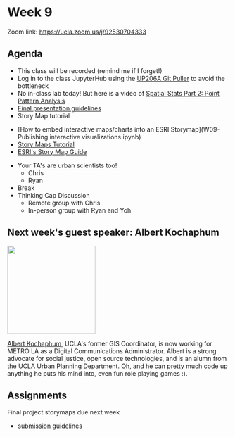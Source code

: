 # Week 9

Zoom link: https://ucla.zoom.us/j/92530704333

## Agenda

*   This class will be recorded (remind me if I forget!)
*   Log in to the class JupyterHub using the [UP206A Git Puller](https://jupyter.idre.ucla.edu/hub/user-redirect/git-pull?repo=https%3A%2F%2Fgithub.com%2Fyohman%2F22W-UP206A&urlpath=lab%2Ftree%2F22W-UP206A%2F&branch=master) to avoid the bottleneck
*   No in-class lab today! But here is a video of [Spatial Stats Part 2: Point Pattern Analysis](https://youtu.be/agOSL7cgrL4)  
*   [Final presentation guidelines](https://github.com/yohman/22W-UP206A/blob/master/Midterm%20and%20Finals/readme.md#final-project-30-of-your-final-grade)
*   Story Map tutorial
   - [How to embed interactive maps/charts into an ESRI Storymap](W09-Publishing interactive visualizations.ipynb)
   - [Story Maps Tutorial](https://ucladataguides.readthedocs.io/en/latest/presenting_data/storymaps.html)
   - [ESRI's Story Map Guide](https://storymaps.arcgis.com/stories/429bc4eed5f145109e603c9711a33407)

*   Your TA's are urban scientists too!
    * Chris
    * Ryan
*   Break
*   Thinking Cap Discussion
    * Remote group with Chris
    * In-person group with Ryan and Yoh

## Next week's guest speaker: Albert Kochaphum

<img src="https://idre.ucla.edu/wp-content/uploads/2014/09/Albert-Kochaphum.jpg" width=200>

[Albert Kochaphum](https://www.linkedin.com/in/albertkun/), UCLA's former GIS Coordinator, is now working for METRO LA as a Digital Communications Administrator. Albert is a strong advocate for social justice, open source technologies, and is an alumn from the UCLA Urban Planning Department. Oh, and he can pretty much code up anything he puts his mind into, even fun role playing games :). 

## Assignments

Final project storymaps due next week
- [submission guidelines](https://github.com/yohman/22W-UP206A/blob/master/Midterm%20and%20Finals/readme.md#final-project-30-of-your-final-grade)
